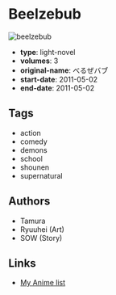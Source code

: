 # Beelzebub

![beelzebub](https://cdn.myanimelist.net/images/manga/3/134735.jpg)

-   **type**: light-novel
-   **volumes**: 3
-   **original-name**: べるぜバブ
-   **start-date**: 2011-05-02
-   **end-date**: 2011-05-02

## Tags

-   action
-   comedy
-   demons
-   school
-   shounen
-   supernatural

## Authors

-   Tamura
-   Ryuuhei (Art)
-   SOW (Story)

## Links

-   [My Anime list](https://myanimelist.net/manga/77849/Beelzebub)
